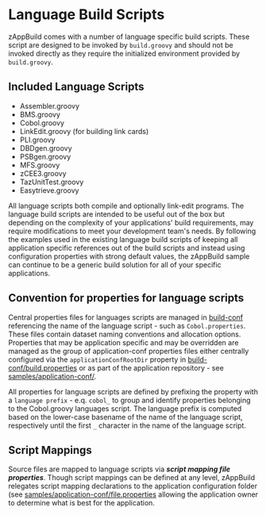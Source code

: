# Language Build Scripts
zAppBuild comes with a number of language specific build scripts.  These script are designed to be invoked by `build.groovy` and should not be invoked directly as they require the initialized environment provided by `build.groovy`.

## Included Language Scripts
* Assembler.groovy
* BMS.groovy
* Cobol.groovy
* LinkEdit.groovy (for building link cards)
* PLI.groovy
* DBDgen.groovy
* PSBgen.groovy
* MFS.groovy
* zCEE3.groovy
* TazUnitTest.groovy
* Easytrieve.groovy

All language scripts both compile and optionally link-edit programs. The language build scripts are intended to be useful out of the box but depending on the complexity of your applications' build requirements, may require modifications to meet your development team's needs.  By following the examples used in the existing language build scripts of keeping all application specific references out of the build scripts and instead using configuration properties with strong default values, the zAppBuild sample can continue to be a generic build solution for all of your specific applications.

## Convention for properties for language scripts

Central properties files for languages scripts are managed in [build-conf](../build-conf/) referencing the name of the language script - such as `Cobol.properties`. These files contain dataset naming conventions and allocation options. Properties that may be application specific and may be overridden are managed as the group of application-conf properties files either centrally configured via the `applicationConfRootDir` property in [build-conf/build.properties](../build-conf/build.properties) or as part of the application repository - see [samples/application-conf/](../samples/application-conf/).  

All properties for language scripts are defined by prefixing the property with a `language prefix` - e.q. `cobol_` to group and identify properties belonging to the Cobol.groovy languages script. The language prefix is computed based on the lower-case basename of the name of the language script, respectively until the first `_` character in the name of the language script. 

## Script Mappings
Source files are mapped to language scripts via ***script mapping file properties***. Though script mappings can be defined at any level, zAppBuild relegates script mapping declarations to the application configuration folder (see [samples/application-conf/file.properties](../samples/application-conf/file.properties) allowing the application owner to determine what is best for the application. 
